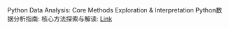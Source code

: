 Python Data Analysis: Core Methods Exploration & Interpretation
Python数据分析指南: 核心方法探索与解读: [Link](https://easyshu.gitbook.io/python-data-analysis/)
